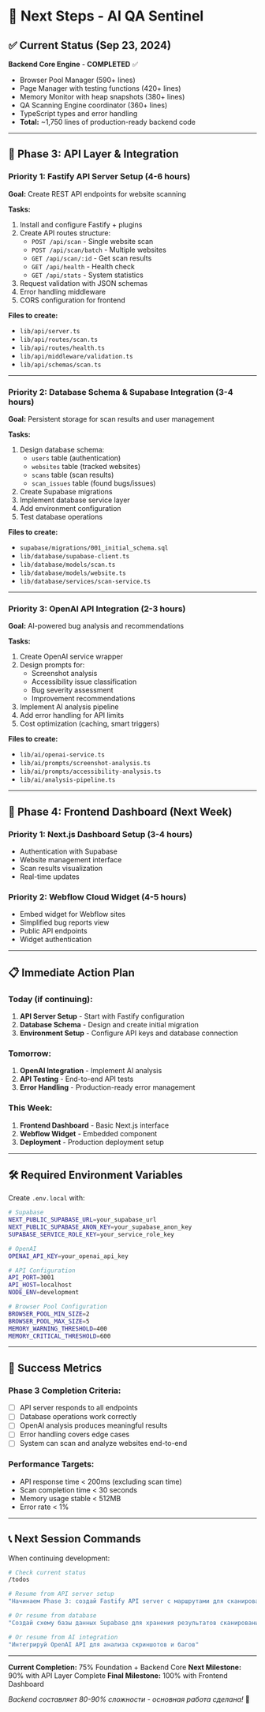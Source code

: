 # 🎯 Next Steps - AI QA Sentinel

## ✅ Current Status (Sep 23, 2024)

**Backend Core Engine** - **COMPLETED** ✅
- Browser Pool Manager (590+ lines)
- Page Manager with testing functions (420+ lines)
- Memory Monitor with heap snapshots (380+ lines)
- QA Scanning Engine coordinator (360+ lines)
- TypeScript types and error handling
- **Total:** ~1,750 lines of production-ready backend code

---

## 🚀 Phase 3: API Layer & Integration

### Priority 1: Fastify API Server Setup (4-6 hours)

**Goal:** Create REST API endpoints for website scanning

**Tasks:**
1. Install and configure Fastify + plugins
2. Create API routes structure:
   - `POST /api/scan` - Single website scan
   - `POST /api/scan/batch` - Multiple websites
   - `GET /api/scan/:id` - Get scan results
   - `GET /api/health` - Health check
   - `GET /api/stats` - System statistics
3. Request validation with JSON schemas
4. Error handling middleware
5. CORS configuration for frontend

**Files to create:**
- `lib/api/server.ts`
- `lib/api/routes/scan.ts`
- `lib/api/routes/health.ts`
- `lib/api/middleware/validation.ts`
- `lib/api/schemas/scan.ts`

---

### Priority 2: Database Schema & Supabase Integration (3-4 hours)

**Goal:** Persistent storage for scan results and user management

**Tasks:**
1. Design database schema:
   - `users` table (authentication)
   - `websites` table (tracked websites)
   - `scans` table (scan results)
   - `scan_issues` table (found bugs/issues)
2. Create Supabase migrations
3. Implement database service layer
4. Add environment configuration
5. Test database operations

**Files to create:**
- `supabase/migrations/001_initial_schema.sql`
- `lib/database/supabase-client.ts`
- `lib/database/models/scan.ts`
- `lib/database/models/website.ts`
- `lib/database/services/scan-service.ts`

---

### Priority 3: OpenAI API Integration (2-3 hours)

**Goal:** AI-powered bug analysis and recommendations

**Tasks:**
1. Create OpenAI service wrapper
2. Design prompts for:
   - Screenshot analysis
   - Accessibility issue classification
   - Bug severity assessment
   - Improvement recommendations
3. Implement AI analysis pipeline
4. Add error handling for API limits
5. Cost optimization (caching, smart triggers)

**Files to create:**
- `lib/ai/openai-service.ts`
- `lib/ai/prompts/screenshot-analysis.ts`
- `lib/ai/prompts/accessibility-analysis.ts`
- `lib/ai/analysis-pipeline.ts`

---

## 🔧 Phase 4: Frontend Dashboard (Next Week)

### Priority 1: Next.js Dashboard Setup (3-4 hours)
- Authentication with Supabase
- Website management interface
- Scan results visualization
- Real-time updates

### Priority 2: Webflow Cloud Widget (4-5 hours)
- Embed widget for Webflow sites
- Simplified bug reports view
- Public API endpoints
- Widget authentication

---

## 📋 Immediate Action Plan

### Today (if continuing):
1. **API Server Setup** - Start with Fastify configuration
2. **Database Schema** - Design and create initial migration
3. **Environment Setup** - Configure API keys and database connection

### Tomorrow:
1. **OpenAI Integration** - Implement AI analysis
2. **API Testing** - End-to-end API tests
3. **Error Handling** - Production-ready error management

### This Week:
1. **Frontend Dashboard** - Basic Next.js interface
2. **Webflow Widget** - Embedded component
3. **Deployment** - Production deployment setup

---

## 🛠️ Required Environment Variables

Create `.env.local` with:
```bash
# Supabase
NEXT_PUBLIC_SUPABASE_URL=your_supabase_url
NEXT_PUBLIC_SUPABASE_ANON_KEY=your_supabase_anon_key
SUPABASE_SERVICE_ROLE_KEY=your_service_role_key

# OpenAI
OPENAI_API_KEY=your_openai_api_key

# API Configuration
API_PORT=3001
API_HOST=localhost
NODE_ENV=development

# Browser Pool Configuration
BROWSER_POOL_MIN_SIZE=2
BROWSER_POOL_MAX_SIZE=5
MEMORY_WARNING_THRESHOLD=400
MEMORY_CRITICAL_THRESHOLD=600
```

---

## 🎯 Success Metrics

### Phase 3 Completion Criteria:
- [ ] API server responds to all endpoints
- [ ] Database operations work correctly
- [ ] OpenAI analysis produces meaningful results
- [ ] Error handling covers edge cases
- [ ] System can scan and analyze websites end-to-end

### Performance Targets:
- API response time < 200ms (excluding scan time)
- Scan completion time < 30 seconds
- Memory usage stable < 512MB
- Error rate < 1%

---

## 📞 Next Session Commands

When continuing development:

```bash
# Check current status
/todos

# Resume from API server setup
"Начинаем Phase 3: создай Fastify API server с маршрутами для сканирования"

# Or resume from database
"Создай схему базы данных Supabase для хранения результатов сканирования"

# Or resume from AI integration
"Интегрируй OpenAI API для анализа скриншотов и багов"
```

---

**Current Completion:** 75% Foundation + Backend Core
**Next Milestone:** 90% with API Layer Complete
**Final Milestone:** 100% with Frontend Dashboard

*Backend составляет 80-90% сложности - основная работа сделана!* 🎉
